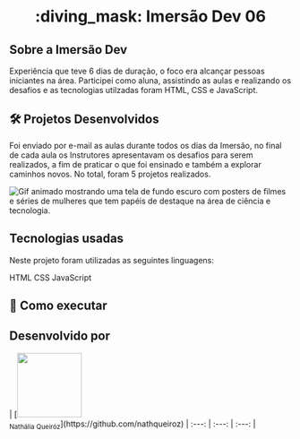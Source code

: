  <h1 align="center"> :diving_mask: Imersão Dev 06 </h1>
 
<h2> Sobre a Imersão Dev </h2>

Experiência que teve 6 dias de duração, o foco era alcançar pessoas iniciantes na área. Participei como aluna, assistindo as aulas e realizando os desafios e as tecnologias utilzadas foram HTML, CSS e JavaScript.

<h2> 🛠️ Projetos Desenvolvidos </h2>

Foi enviado por e-mail as aulas durante todos os dias da Imersão, no final de cada aula os Instrutores apresentavam os desafios para serem realizados, a fim de praticar o que foi ensinado e também a explorar caminhos novos. No total, foram 5 projetos realizados.

![Gif animado mostrando uma tela de fundo escuro com posters de filmes e séries de mulheres que tem papéis de destaque na área de ciência e tecnologia.](Animacao_desafio.gif)

<h2> Tecnologias usadas </h2>

Neste projeto foram utilizadas as seguintes linguagens:

HTML
CSS
JavaScript


<h2> 📁 Como executar </h2>

<h2> Desenvolvido por </h2>
| [<img src="https://avatars.githubusercontent.com/u/37356058?v=4" width=115><br><sub>Nathália Queiróz</sub>](https://github.com/nathqueiroz)
| :---: | :---: | :---: |
